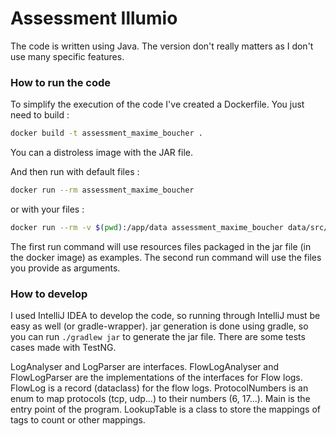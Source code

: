 # Assessment Illumio

The code is written using Java. The version don't really matters as I don't use many specific features.

### How to run the code

To simplify the execution of the code I've created a Dockerfile.
You just need to build :

```bash
docker build -t assessment_maxime_boucher .
```

You can a distroless image with the JAR file.

And then run with default files :

```bash
docker run --rm assessment_maxime_boucher
```

or with your files :

```bash
docker run --rm -v $(pwd):/app/data assessment_maxime_boucher data/src/main/resources/lookup.csv data/src/main/resources/flow_logs.csv
```

The first run command will use resources files packaged in the jar file (in the docker image) as examples.
The second run command will use the files you provide as arguments.

### How to develop

I used IntelliJ IDEA to develop the code, so running through IntelliJ must be easy as well (or gradle-wrapper).
jar generation is done using gradle, so you can run `./gradlew jar` to generate the jar file.
There are some tests cases made with TestNG.

LogAnalyser and LogParser are interfaces.
FlowLogAnalyser and FlowLogParser are the implementations of the interfaces for Flow logs.
FlowLog is a record (dataclass) for the flow logs.
ProtocolNumbers is an enum to map protocols (tcp, udp...) to their numbers (6, 17...).
Main is the entry point of the program.
LookupTable is a class to store the mappings of tags to count or other mappings.

